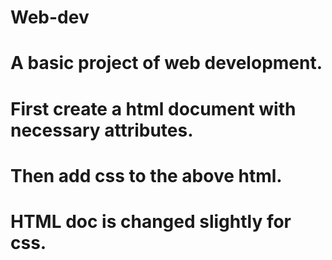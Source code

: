 # Web-dev
# A basic project of web development.
# First create a html document with necessary attributes.
# Then add css to the above html.
# HTML doc is changed slightly for css.
